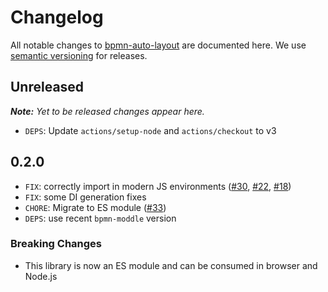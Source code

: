 # Changelog

All notable changes to [bpmn-auto-layout](https://github.com/bpmn-io/bpmn-auto-layout) are documented here. We use [semantic versioning](http://semver.org/) for releases.

## Unreleased

_**Note:** Yet to be released changes appear here._

* `DEPS`: Update `actions/setup-node` and `actions/checkout` to v3

## 0.2.0

* `FIX`: correctly import in modern JS environments ([#30](https://github.com/bpmn-io/bpmn-auto-layout/pull/30), [#22](https://github.com/bpmn-io/bpmn-auto-layout/issues/22), [#18](https://github.com/bpmn-io/bpmn-auto-layout/issues/18))
* `FIX`: some DI generation fixes
* `CHORE`: Migrate to ES module ([#33](https://github.com/bpmn-io/bpmn-auto-layout/pull/33))
* `DEPS`: use recent `bpmn-moddle` version

### Breaking Changes

* This library is now an ES module and can be consumed in browser and Node.js